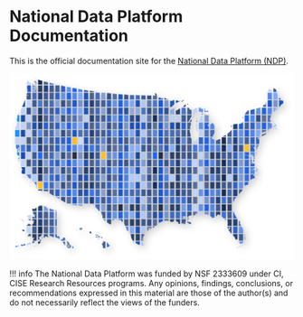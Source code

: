 # National Data Platform Documentation

This is the official documentation site for the [National Data Platform (NDP)](https://nationaldataplatform.org/).

<img src="images/ndp-map.png">

!!! info
    The National Data Platform was funded by NSF 2333609 under CI, CISE Research Resources programs. Any opinions, findings, conclusions, or recommendations expressed in this material are those of the author(s) and do not necessarily reflect the views of the funders.